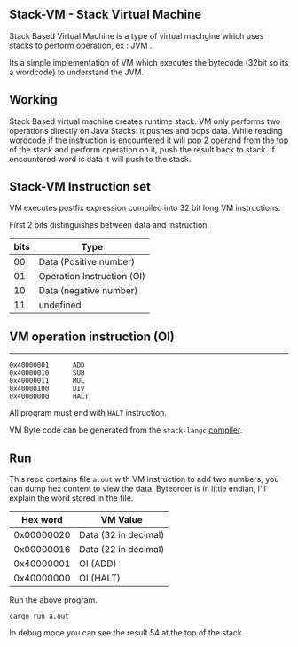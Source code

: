 ## Stack-VM - Stack Virtual Machine

Stack Based Virtual Machine  is a type of virtual machgine which uses stacks to perform operation, ex : JVM .

Its a simple implementation of VM which executes the bytecode (32bit so its a wordcode) to understand the JVM.


## Working
Stack Based virtual machine creates runtime stack. VM only performs two operations directly on Java Stacks: it pushes and pops data.
While reading wordcode if the instruction is encountered it will pop 2 operand from the top of the stack and perform operation on it, push the result back to stack. If encountered word is data it will push to the stack. 


## Stack-VM Instruction set

VM executes postfix expression compiled into 32 bit long VM instructions. 

First 2 bits distinguishes between data and instruction.

|bits| Type |
|----|-----------------|
| 00 | Data (Positive number)|
| 01 | Operation Instruction (OI)|
| 10 | Data (negative number)|
| 11 | undefined|

## VM operation instruction (OI)
----------------------------------------
    0x40000001		ADD           
    0x40000010		SUB           
    0x40000011	   	MUL           
    0x40000100	   	DIV           
    0x40000000		HALT
    
All program must end with `HALT` instruction.

VM Byte code can be generated from the `stack-langc` [compiler](https://github.com/NishanthSpShetty/stack-langc).


## Run
This repo contains file `a.out` with VM instruction to add two numbers, you can dump hex content to view the data.
Byteorder is in little endian, I'll explain the word stored in the file.

Hex word | VM Value |
|----|----|
|0x00000020| Data (32 in decimal)|
|0x00000016| Data (22 in decimal)|
|0x40000001| OI (ADD)|
|0x40000000| OI (HALT)|

Run the above program.

    cargo run a.out
    
In debug mode you can see the result 54 at the top of the stack.

